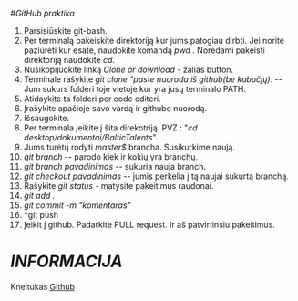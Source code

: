 
#*GitHub praktika*

   1. Parsisiūskite git-bash.
   2. Per terminalą pakeiskite direktoriją kur jums patogiau dirbti.  Jei norite paziūrėti kur esate, naudokite komandą  *pwd* . Norėdami pakeisti direktoriją naudokite *cd*.
   3. Nusikopijuokite linką *Clone or download* - žalias button.
   4. Terminale rašykite *git clone "paste nuoroda iš github(be kabučįų)*. -- Jum sukurs folderi toje vietoje kur yra jusų terminalo PATH. 
   5. Atidaykite ta folderi per code editeri.
   6. Įrašykite apačioje savo vardą ir githubo nuorodą.
   7. Išsaugokite.
   8. Per terminala įeikite į šita direkotriją. PVZ : "*cd desktop/dokumentai/BalticTalents*". 
   9. Jums turėtų rodyti *master$* brancha. Susikurkime naują.
   10. *git branch* -- parodo kiek ir kokių yra branchų.
   11. *git branch pavadinimas*  -- sukuria nauja branch.
   12. *git checkout pavadinimas* -- jumis perkelia į tą naujai sukurtą branchą.
   9.  Rašykite *git status* - matysite pakeitimus raudonai.
   10. *git add .*
   11. *git commit -m "komentaras"* 
   12. *git push 
   13. Įeikit į github. Padarkite PULL request. Ir aš patvirtinsiu pakeitimus.


  

# *INFORMACIJA*


Kneitukas [Github](https://github.com/Kneitukas)